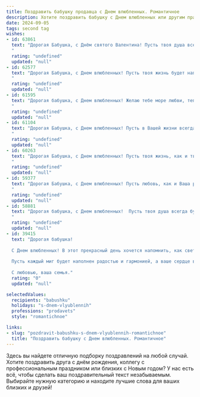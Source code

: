 ```yaml
---
title: Поздравить бабушку продавца с Днем влюбленных. Романтичное
description: Хотите поздравить бабушку с Днем влюбленных или другим праздником? Наш ИИ создаст незабываемое поздравление, а вы обязательно выделитесь среди других.  
date: 2024-09-05
tags: second tag
wishes:
- id: 63861
  text: "Дорогая Бабушка, с Днём святого Валентина! Пусть твоя душа всегда будет наполнена любовью, а сердце - теплом и нежностью. Пусть любовь, как самая сладкая карамель,  радует тебя каждый день, как твой любимый ароматный кофе. Желаю тебе крепкого здоровья, семейного счастья и радости от каждой прожитой минуты.
  "
  rating: "undefined"
  updated: "null"
- id: 62577
  text: "Дорогая Бабушка, с Днем влюбленных! Пусть твоя жизнь будет наполнена любовью, такой же яркой и теплой, как твоя улыбка. Хочу пожелать тебе, чтобы твоя работа продавца приносила тебе радость и удовлетворение, чтобы каждый день был наполнен вниманием и заботой от любимых. Счастья тебе и крепкой любви!
  "
  rating: "undefined"
  updated: "null"
- id: 61595
  text: "Дорогая бабушка, с Днем влюбленных! Желаю тебе море любви, тепла и нежности.  Пусть твоя жизнь будет наполнена яркими красками, как твой торговый зал, и пусть твоя добрая душа всегда будет окружена заботой и вниманием.
  "
  rating: "undefined"
  updated: "null"
- id: 61104
  text: "Дорогая Бабушка, с Днем влюбленных! Пусть в Вашей жизни всегда будут самые нежные чувства, как самая свежая клубника на прилавке! 🍓❤️
  "
  rating: "undefined"
  updated: "null"
- id: 60263
  text: "Дорогая Бабушка, с Днем влюбленных! Пусть твоя жизнь, как и твоя работа продавца, всегда будет наполнена любовью, вниманием и приятными встречами. Пусть сердце твое бьется в такт с радостью и счастьем!
  "
  rating: "undefined"
  updated: "null"
- id: 59377
  text: "Дорогая Бабушка, с Днем влюбленных! Пусть любовь, как и Ваша работа продавца, всегда приносит радость и тепло в Вашу жизнь. Желаю Вам много приятных моментов, нежности и заботы, чтобы каждый день был наполнен счастьем и  красивыми историями, как самые лучшие товары в Вашем магазине!
  "
  rating: "undefined"
  updated: "null"
- id: 58881
  text: "Дорогая бабушка, с Днем влюбленных!  Пусть твоя душа всегда будет полна любви, как витрина магазина, полная очаровательных товаров. Пусть каждый день приносит тебе новые радости, как новые покупатели. Желаю тебе океана любви, крепкого здоровья и бесконечного счастья!
  "
  rating: "undefined"
  updated: "null"
- id: 39415
  text: "Дорогая бабушка!
  
  С Днем влюбленных! В этот прекрасный день хочется напомнить, как светит ваша любовь и тепло в наши сердца. Вы, как опытный продавец счастья, умеете дарить улыбки и заботу каждому из нас. Ваши истории о любви и жизни вдохновляют и согревают души.
  
  Пусть каждый миг будет наполнен радостью и гармонией, а ваше сердце всегда остается открытым для новых чувств и впечатлений. Желаю вам здоровья, счастья и бесконечной любви!
  
  С любовью, ваша семья."
  rating: "0"
  updated: "null"

selectedValues:
  recipients: "babushku"
  holidays: "s-dnem-vlyublennih"
  professions: "prodavets"
  style: "romantichnoe"

links:
- slug: "pozdravit-babushku-s-dnem-vlyublennih-romantichnoe"
  title: "Поздравить бабушку с Днем влюбленных. Романтичное"
---
```


Здесь вы найдете отличную подборку поздравлений на любой случай. 
Хотите поздравить друга с днём рождения, коллегу с профессиональным праздником или близких с Новым годом? У нас есть всё, чтобы сделать ваш поздравительный текст незабываемым. Выбирайте нужную категорию и находите лучшие слова для ваших близких и друзей!
